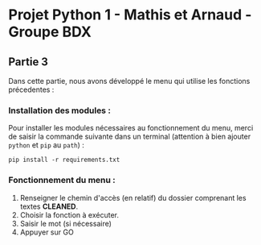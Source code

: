 # Projet Python 1 - Mathis et Arnaud - Groupe BDX

## Partie 3

Dans cette partie, nous avons développé le menu qui utilise les fonctions précedentes : 

### Installation des modules :

Pour installer les modules nécessaires au fonctionnement du menu, merci de saisir la commande suivante dans un terminal (attention à bien ajouter `python` et `pip` au `path`) : 

```
pip install -r requirements.txt
```

### Fonctionnement du menu : 

1) Renseigner le chemin d'accès (en relatif) du dossier comprenant les textes **CLEANED**.
2) Choisir la fonction à exécuter.
3) Saisir le mot (si nécessaire)
4) Appuyer sur GO
